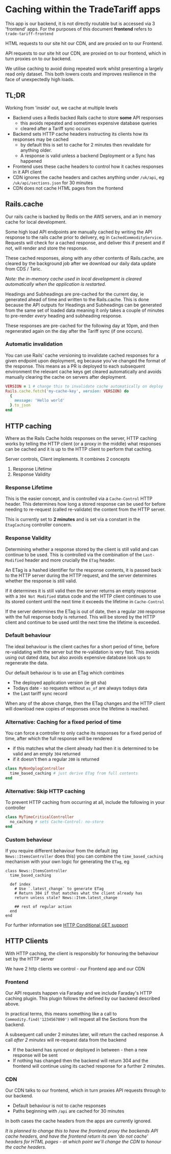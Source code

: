 # Caching within the TradeTariff apps

This app is our backend, it is not directly routable but is accessed via 3 'frontend' apps. For the purposes of this document **frontend** refers to `trade-tariff-frontend`

HTML requests to our site hit our CDN, and are proxied on to our Frontend.

API requests to our site hit our CDN, are proxied on to our frontend, which in turn proxies on to our backend.

We utilise caching to avoid doing repeated work whilst presenting a largely read only dataset. This both lowers costs and improves resilience in the face of unexpectedly high loads.

## TL;DR

Working from 'inside' out, we cache at multiple levels

* Backend uses a Redis backed Rails cache to store **some** API responses
  * this avoids repeated and sometimes expensive database queries
  * cleared after a Tariff sync occurs
* Backend sets HTTP cache headers instructing its clients how its responses may be cached
  * by default this is set to cache for 2 minutes then revalidate for anything older.
  * A response is valid unless a backend Deployment or a Sync has happened
* Frontend uses these cache headers to control how it caches responses in it API client
* CDN ignores the cache headers and caches anything under `/uk/api`, eg `/uk/api/sections.json` for 30 minutes
* CDN does not cache HTML pages from the frontend

## Rails.cache

Our rails cache is backed by Redis on the AWS servers, and an in memory cache for local development.

Some high load API endpoints are manually cached by writing the API response to the rails cache prior to delivery, eg in `CachedCommodityService`. Requests will check for a cached response, and deliver this if present and if not, will render and store the response.

These cached responses, along with any other contents of Rails.cache, are cleared by the background job after we download our daily data update from CDS / Taric.

_Note: the in-memory cache used in local development is cleared automatically when the application is restarted._

Headings and Subheadings are pre-cached for the current day, ie generated ahead of time and written to the Rails.cache. This is done because the API outputs for Headings and Subheadings can be generated from the same set of loaded data meaning it only takes a couple of minutes to pre-render _every_ heading and subheading response.

These responses are pre-cached for the following day at 10pm, and then regenerated again on the day after the Tariff sync (if one occurs).

### Automatic invalidation

You can use Rails' cache versioning to invalidate cached responses for a given endpoint upon deployment, eg because you've changed the format of the response. This means as a PR is deployed to each subsequent environment the relevant cache keys get cleared automatically and avoids manually clearing the cache on servers after deployment.

```ruby
VERSION = 1 # change this to invalidate cache automatically on deploy
Rails.cache.fetch('my-cache-key', version: VERSION) do
  {
    message: 'Hello world'
  }.to_json
end
```

## HTTP caching

Where as the Rails Cache holds responses on the server, HTTP caching works by telling the HTTP client (or a proxy in the middle) what responses can be cached and it is up to the HTTP client to perform that caching.

Server controls, Client implements. It combines 2 concepts

1. Response Lifetime
2. Response Validity

### Response Lifetime

This is the easier concept, and is controlled via a `Cache-Control` HTTP header. This determines how long a stored response can be used for before needing to re-request (called re-validate) the content from the HTTP server.

This is currently set to **2 minutes** and is set via a constant in the `EtagCaching` controller concern.

### Response Validity

Determining whether a response stored by the client is still valid and can continue to be used. This is controlled via the combination of the `Last-Modified` header and more crucially the `ETag` header.

An ETag is a hashed identifier for the response contents, it is passed back to the HTTP server during the HTTP request, and the server determines whether the response is still valid.

If it determines it is still valid then the server returns an empty response with a `304 Not Modified` status code and the HTTP client continues to use its stored content until the next time it exceeds the lifetime in `Cache-Control`

If the server determines the ETag is out of date, then a regular `200` response with the full response body is returned. This will be stored by the HTTP client and continue to be used until the next time the lifetime is exceeded.

### Default behaviour

The ideal behaviour is the client caches for a short period of time, before re-validating with the server but the re-validation is very fast. This avoids using out dated data, but also avoids expensive database look ups to regenerate the data.

Our default behaviour is to use an ETag which combines

* The deployed application version (ie git sha)
* Todays date - so requests without `as_of` are always todays data
* the Last tariff sync record

When any of the above change, then the ETag changes and the HTTP client will download new copies of responses once the lifetime is reached.

### Alternative: Caching for a fixed period of time

You can force a controller to only cache its responses for a fixed period of time, after which the full response will be rendered

* if this matches what the client already had then it is determined to be valid and an empty `304` returned
* if it doesn't then a regular `200` is returned

```ruby
class MyNonOplogController
  time_based_caching # just derive ETag from full contents
end
```

### Alternative: Skip HTTP caching

To prevent HTTP caching from occurring at all, include the following in your controller

```ruby
class MyTimeCriticalController
  no_caching # sets Cache-Control: no-store
end
```

### Custom behaviour

If you require different behaviour from the default (eg `News::ItemsController` does this) you can combine the `time_based_caching` mechanism with your own logic for generating the `ETag`, eg

```
class News::ItemsController
  time_based_caching

  def index
    # Use `.latest_change` to generate ETag
    # Return 304 if that matches what the client already has
    return unless stale? News::Item.latest_change

    ## rest of regular action
  end
end
```

For further information see [HTTP Conditional GET support](https://guides.rubyonrails.org/caching_with_rails.html#conditional-get-support)

## HTTP Clients

With HTTP caching, the client is responsibly for honouring the behaviour set by the HTTP server

We have 2 http clients we control - our Frontend app and our CDN

### Frontend

Our API requests happen via Faraday and we include Faraday's HTTP caching plugin. This plugin follows the defined by our backend described above.

In practical terms, this means something like a call to `Commodity.find('1234567890')` will request all the Sections from the backend.

A subsequent call under 2 minutes later, will return the cached response. A call _after 2 minutes_ will re-request data from the backend

* If the backend has synced or deployed in between - then a new response will be sent
* If nothing has changed then the backend will return 304 and the frontend will continue using its cached response for a further 2 minutes.

### CDN

Our CDN talks to our frontend, which in turn proxies API requests through to our backend.

* Default behaviour is not to cache responses
* Paths beginning with `/api` are cached for 30 minutes

In both cases the cache headers from the apps are currently ignored.

_It is planned to change this to have the frontend proxy the backends API cache headers, and have the frontend return its own 'do not cache' headers for HTML pages - at which point we'll change the CDN to honour the cache headers._
